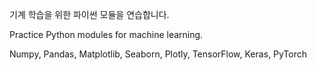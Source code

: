 기계 학습을 위한 파이썬 모듈을 연습합니다.

Practice Python modules for machine learning.

Numpy, Pandas, Matplotlib, Seaborn, Plotly, TensorFlow, Keras, PyTorch
